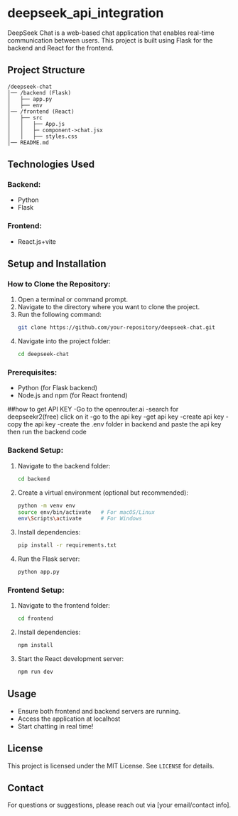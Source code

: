 # deepseek_api_integration

DeepSeek Chat is a web-based chat application that enables real-time communication between users. This project is built using Flask for the backend and React for the frontend.

## Project Structure
```
/deepseek-chat
│── /backend (Flask)
│   ├── app.py
│   ├── env 
│── /frontend (React)
│   ├── src
│   │   ├── App.js
│   │   ├─ component->chat.jsx  
│   │   ├── styles.css
│── README.md
```

## Technologies Used
### Backend:
- Python
- Flask


### Frontend:
- React.js+vite

## Setup and Installation

### How to Clone the Repository:
1. Open a terminal or command prompt.
2. Navigate to the directory where you want to clone the project.
3. Run the following command:
   ```sh
   git clone https://github.com/your-repository/deepseek-chat.git
   ```
4. Navigate into the project folder:
   ```sh
   cd deepseek-chat
   ```

### Prerequisites:
- Python (for Flask backend)
- Node.js and npm (for React frontend)

##how to get API KEY
-Go to the openrouter.ai
-search for deepseekr2(free) click on it
-go to the api key
-get api key
-create api key 
-copy the api key 
-create the .env folder in backend and paste the api key then run the backend code

### Backend Setup:
1. Navigate to the backend folder:
   ```sh
   cd backend
   ```
2. Create a virtual environment (optional but recommended):
   ```sh
   python -m venv env
   source env/bin/activate   # For macOS/Linux
   env\Scripts\activate      # For Windows
   ```
3. Install dependencies:
   ```sh
   pip install -r requirements.txt
   ```

4. Run the Flask server:
   ```sh
   python app.py
   ```

### Frontend Setup:
1. Navigate to the frontend folder:
   ```sh
   cd frontend
   ```
2. Install dependencies:
   ```sh
   npm install
   ```
3. Start the React development server:
   ```sh
   npm run dev
   ```



## Usage
- Ensure both frontend and backend servers are running.
- Access the application at localhost
- Start chatting in real time!


## License
This project is licensed under the MIT License. See `LICENSE` for details.

## Contact
For questions or suggestions, please reach out via [your email/contact info].
